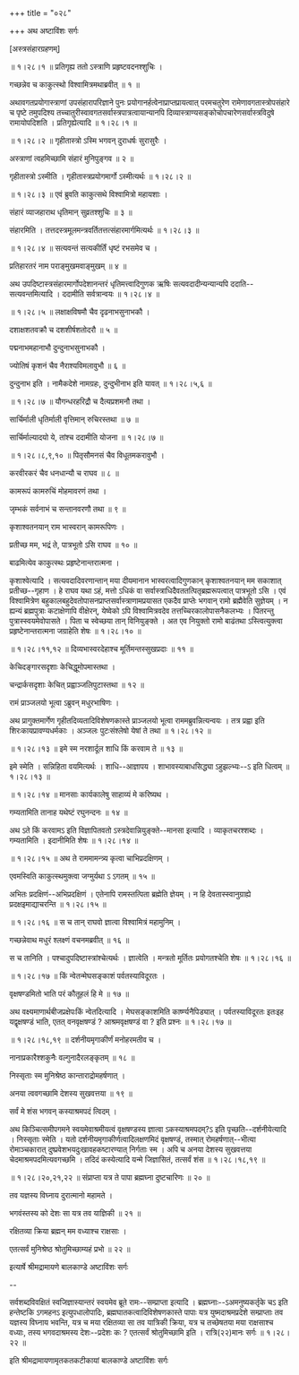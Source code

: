 +++
title = "०२८"

+++
अथ अष्टाविंशः सर्गः  

\[अस्त्रसंहारग्रहणम्\]  

 ॥ १।२८।१ ॥ प्रतिगृह्य ततो ऽस्त्राणि प्रहृष्टवदनश्शुचिः ।  

गच्छन्नेव च काकुत्स्थो विश्वामित्रमथाब्रवीत्  ॥  १  ॥   

अथावगतप्रयोगास्त्राणां उपसंहारापरिज्ञाने पुनः प्रयोगानर्हत्वेनाप्राप्तप्रायत्वात् परमचतुरेण रामेणावगतास्त्रोपसंहारे च पृष्टे तमुपदिश्य तच्चातुरीस्वावगतसर्वास्त्रपात्रत्वायान्यानपि दिव्यास्त्राण्यसङ्कोचोपचारेणसर्वास्त्रविदुषे रामायोपदिशति । प्रतिगृह्येत्यादि ॥ १।२८।१ ॥   

 ॥ १।२८।२ ॥ गृहीतास्त्रो ऽस्मि भगवन् दुराधर्षः सुरासुरैः ।  

अस्त्राणां त्वहमिच्छामि संहारं मुनिपुङ्गव  ॥  २  ॥   

गृहीतास्त्रो ऽस्मीति । गृहीतास्त्रप्रयोगमार्गो ऽस्मीत्यर्थः ॥ १।२८।२ ॥   

 ॥ १।२८।३ ॥ एवं ब्रुवति काकुत्सथे विश्वामित्रो महायशाः ।  

संहारं व्याजहाराथ धृतिमान् सुव्रतश्शुचिः  ॥  ३  ॥   

संहारमिति । तत्तदस्त्रमूलमन्त्रवर्तितत्तत्संहारमार्गमित्यर्थः ॥ १।२८।३ ॥   

 ॥ १।२८।४ ॥ सत्यवन्तं सत्यकीर्तिं धृष्टं रभसमेव च ।  

प्रतिहारतरं नाम पराङ्मुखमवाङ्मुखम्  ॥  ४  ॥   

अथ उपदिष्टास्त्रसंहारमार्गोपदेशानन्तरं धृतिमत्त्वादिगुणक ऋषिः सत्यवदादीन्यन्यान्यपि ददाति--सत्यवन्तमित्यादि । ददामीति सर्वत्रान्वयः ॥ १।२८।४ ॥   

 ॥ १।२८।५ ॥ लक्षाक्षविषमौ चैव दृढनाभसुनाभकौ ।  

दशाक्षशतवक्रौ च दशशीर्षशतोदरौ  ॥  ५  ॥   

पद्मनाभमहानाभौ दुन्दुनाभसुनाभकौ ।  

ज्योतिषं कृशनं चैव नैराश्यविमलावुभौ  ॥  ६  ॥   

दुन्दुनाभ इति । नामैकदेशे नामग्रहः, दुन्दुभीनाभ इति यावत् ॥ १।२८।५,६ ॥   

 ॥ १।२८।७ ॥ यौगन्धरहरिद्रौ च दैत्यप्रशमनौ तथा ।  

सार्चिर्माली धृतिर्माली वृत्तिमान् रुचिरस्तथा  ॥  ७  ॥   

सार्चिर्माल्यादयो ये, तांश्च ददामीति योजना ॥ १।२८।७ ॥   

 ॥ १।२८।८,९,१० ॥ पितृसौमनसं चैव विधूतमकरावुभौ ।  

करवीरकरं चैव धनधान्यौ च राघव  ॥  ८  ॥   

कामरूपं कामरुचिं मोहमावरणं तथा ।  

जृम्भकं सर्वनाभं च सन्तानवरणौ तथा  ॥  ९  ॥   

कृशाश्वतनयान् राम भास्वरान् कामरूपिणः ।  

प्रतीच्छ मम, भद्रं ते, पात्रभूतो ऽसि राघव  ॥  १०  ॥   

बाढमित्येव काकुत्स्थः प्रहृष्टेनान्तरात्मना ।  

कृशाश्वेत्यादि । सत्यवदादिवरणान्तान् मया दीयमानान भास्वरत्वादिगुणकान् कृशाश्वतनयान् मम सकाशात् प्रतीच्छ--गृहाण । हे राघव यथा ऽहं, मत्तो ऽधिकं वा सर्वास्त्राधिदैवततत्पितृब्रह्मरूपत्वात् पात्रभूतो ऽसि । एवं विश्वामित्रेण बहुकालबहुदेवतोपासनप्राप्तसर्वास्त्राणामप्रयासत एकदैव प्राप्तेः भगवान् रामो ब्रह्मैवेति सुज्ञेयम् । न ह्यन्यं ब्रह्मपुत्राः कटाक्षेणापि वीक्षेरन्, येष्वेको ऽपि विश्वामित्रवदेव तत्तच्चिरकालोपासनैकलभ्यः । पितरन्तु पुत्रास्स्वयमेवोपासते । पिता च स्वेच्छया तान् विनियुङ्क्ते । अत एव नियुक्तो रामो बाढंतथा ऽस्त्वित्युक्त्वा प्रहृष्टेनान्तरात्मना जग्राहेति शेषः ॥ १।२८।१० ॥   

 ॥ १।२८।११,१२ ॥ दिव्यभास्वरदेहाश्च मूर्तिमन्तस्सुखप्रदाः  ॥  ११  ॥   

केचिदङ्गारसदृशाः केचिद्धूमोपमास्तथा ।  

चन्द्रार्कसदृशाः केचित् प्रह्वाञ्जलिपुटास्तथा  ॥  १२  ॥   

रामं प्राञ्जलयो भूत्वा ऽब्रुवन् मधुरभाषिणः ।  

अथ प्रागुक्तमार्गेण गृहीतदिव्यतादिविशेषणकास्ते प्राञ्जलयो भूत्वा राममब्रुवन्नित्यन्वयः । तत्र प्रह्वा इति शिरःकायप्रावण्यधर्मकाः । अञ्जलः पुटःसंश्लेषो येषां ते तथा ॥ १।२८।१२ ॥   

 ॥ १।२८।१३ ॥ इमे स्म नरशार्दूल शाधि किं करवाम ते  ॥  १३  ॥   

इमे स्मेति । सन्निहिता वयमित्यर्थः । शाधि--आज्ञापय । शाभावस्याबाधसिद्ध्या ऽहुझल्भ्यः--ऽ इति धित्वम् ॥ १।२८।१३ ॥   

 ॥ १।२८।१४ ॥ मानसाः कार्यकालेषु साहाय्यं मे करिष्यथ ।  

गम्यतामिति तानाह यथेष्टं रघुनन्दनः  ॥  १४  ॥   

अथ ऽते किं करवामऽ इति विज्ञापितवतो ऽस्त्रदेवान्नियुङ्क्ते--मानसा इत्यादि । व्याकृतचरश्शब्दः । गम्यतामिति । इदानीमिति शेषः ॥ १।२८।१४ ॥   

 ॥ १।२८।१५ ॥ अथ ते राममामन्त्र्य कृत्वा चाभिप्रदक्षिणम् ।  

एवमस्विति काकुत्स्थमुक्त्वा जग्मुर्यथा ऽ ऽगतम्  ॥  १५  ॥   

अभितः प्रदक्षिणं--अभिप्रदक्षिणं । एतेनापि रामस्तत्पिता ब्रह्मेति ज्ञेयम् । न हि देवतास्स्वानुग्राह्ये प्रदक्षइमाद्याचरन्ति ॥ १।२८।१५ ॥   

 ॥ १।२८।१६ ॥ स च तान् राघवो ज्ञात्वा विश्वामित्रं महामुनिम् ।  

गच्छन्नेवाथ मधुरं श्लक्ष्णं वचनमब्रवीत्  ॥  १६  ॥   

स च तानिति । पश्चादुपदिष्टास्त्रांश्चेत्यर्थः । ज्ञात्वेति । मन्त्रतो मूर्तितः प्रयोगतश्चेति शेषः ॥ १।२८।१६ ॥   

 ॥ १।२८।१७ ॥ किं न्वेतन्मेघसङ्काशं पर्वतस्याविदूरतः ।  

वृक्षषण्डमितो भाति परं कौतूहलं हि मे  ॥  १७  ॥   

अथ वक्ष्यमाणार्थबीजप्रक्षेपःकिं न्वेतदित्यादि । मेघसङ्काशमिति कार्ष्ण्यनैपिड्यात् । पर्वतस्याविदूरतः इतःइह यद्वृक्षषण्डं भाति, एतत् वनवृक्षषण्डं ? आश्रमवृक्षषण्डं वा ? इति प्रश्नः ॥ १।२८।१७ ॥   

 ॥ १।२८।१८,१९ ॥ दर्शनीयमृगाकीर्णं मनोहरमतीव च ।  

नानाप्रकारैश्शकुनैः वल्गुनादैरलङ्कृतम्  ॥  १८  ॥   

निस्सृताः स्म मुनिश्रेष्ठ कान्ताराद्रोमहर्षणात् ।  

अनया त्ववगच्छामि देशस्य सुखवत्तया  ॥  १९  ॥   

सर्वं मे शंस भगवन् कस्याश्रमपदं त्विदम् ।  

अथ किञ्चित्समीपगमने स्वयमेवाश्रमीयत्वं वृक्षषण्डस्य ज्ञात्वा ऽकस्याश्रमपदम्?ऽ इति पृच्छति--दर्शनीयेत्यादि । निस्सृताः स्मेति । यतो दर्शनीयमृगाकीर्णत्वादिलक्षणमिदं वृक्षषण्डं, तस्मात् रोमहर्षणात्--भीत्या रोमाञ्चकारात् दुष्प्रवेशभयदुःखावहकष्टारण्यात् निर्गताः स्म । अपि च अनया देशस्य सुखवत्तया चेदमाश्रमपदमित्यवगच्छमि । तदिदं कस्येत्यादि यन्मे जिज्ञासितं, तत्सर्वं शंस ॥ १।२८।१८,१९ ॥   

 ॥ १।२८।२०,२१,२२ ॥ संप्राप्ता यत्र ते पापा ब्रह्मघ्ना दुष्टचारिणः  ॥  २०  ॥   

तव यज्ञस्य विघ्नाय दुरात्मानो महामते ।  

भगवंस्तस्य को देशः सा यत्र तव याज्ञिकी  ॥  २१  ॥   

रक्षितव्या क्रिया ब्रह्मन् मम वध्याश्च राक्षसाः ।  

एतत्सर्वं मुनिश्रेष्ठ श्रोतुमिच्छाम्यहं प्रभो  ॥  २२  ॥   

इत्यार्षे श्रीमद्रामायणे बालकाण्डे अष्टाविंशः सर्गः  

--  

सर्वशब्दविवक्षितं स्वजिज्ञास्यान्तरं स्वयमेव ब्रूते रामः--सम्प्राप्ता इत्यादि । ब्रह्मघ्नाः--ऽअमनुष्यकर्तृके चऽ इति हन्तेष्टकि ऽगमहनऽ इत्युपधालोपादिः, ब्रह्मघातकत्वादिविशेषणकास्ते पापाः यत्र युष्मदाश्रमप्रदेशे सम्प्राप्ताः तव यज्ञस्य विघ्नाय भवन्ति, यत्र च मया रक्षितव्या सा तव यात्रिकी क्रिया, यत्र च तच्छेषतया मया राक्षसाश्च वध्याः, तस्य भगवदाश्रमस्य देशः--प्रदेशः कः ? एतत्सर्वं श्रोतुमिच्छामि इति । रात्रि(२२)मानः सर्गः ॥ १।२८।२२ ॥   

इति श्रीमद्रामायणामृतकतकटीकायां बालकाण्डे अष्टाविंशः सर्गः  

  

